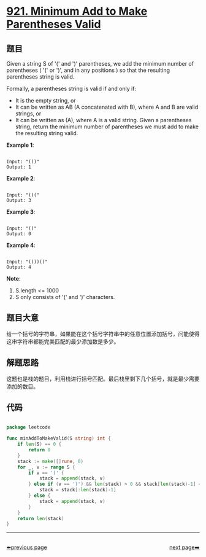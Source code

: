 # [921. Minimum Add to Make Parentheses Valid](https://leetcode.com/problems/minimum-add-to-make-parentheses-valid/)

## 题目

Given a string S of '(' and ')' parentheses, we add the minimum number of parentheses ( '(' or ')', and in any positions ) so that the resulting parentheses string is valid.

Formally, a parentheses string is valid if and only if:

- It is the empty string, or
- It can be written as AB (A concatenated with B), where A and B are valid strings, or
- It can be written as (A), where A is a valid string.
Given a parentheses string, return the minimum number of parentheses we must add to make the resulting string valid.

 

**Example 1**:

```

Input: "())"
Output: 1

```

**Example 2**:

```

Input: "((("
Output: 3

```

**Example 3**:

```

Input: "()"
Output: 0

```

**Example 4**:

```

Input: "()))(("
Output: 4

```

**Note**:

1. S.length <= 1000
2. S only consists of '(' and ')' characters.

## 题目大意

给一个括号的字符串，如果能在这个括号字符串中的任意位置添加括号，问能使得这串字符串都能完美匹配的最少添加数是多少。

## 解题思路

这题也是栈的题目，利用栈进行括号匹配。最后栈里剩下几个括号，就是最少需要添加的数目。

## 代码

```go

package leetcode

func minAddToMakeValid(S string) int {
	if len(S) == 0 {
		return 0
	}
	stack := make([]rune, 0)
	for _, v := range S {
		if v == '(' {
			stack = append(stack, v)
		} else if (v == ')') && len(stack) > 0 && stack[len(stack)-1] == '(' {
			stack = stack[:len(stack)-1]
		} else {
			stack = append(stack, v)
		}
	}
	return len(stack)
}

```



----------------------------------------------
<div style="display: flex;justify-content: space-between;align-items: center;">
<p><a href="https://books.halfrost.com/leetcode/ChapterFour/0900~0999/0920.Number-of-Music-Playlists/">⬅️previous page</a></p>
<p><a href="https://books.halfrost.com/leetcode/ChapterFour/0900~0999/0922.Sort-Array-By-Parity-II/">next page➡️</a></p>
</div>
